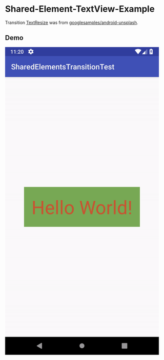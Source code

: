 # Shared-Element-TextView-Example

Transition [TextResize](https://github.com/googlesamples/android-unsplash/blob/master/app/src/main/java/com/example/android/unsplash/transition/TextResize.java) was from [googlesamples/android-unsplash](https://github.com/googlesamples/android-unsplash).

## Demo

![Demo](./assets/ezgif-4-23167b4f92.gif)


